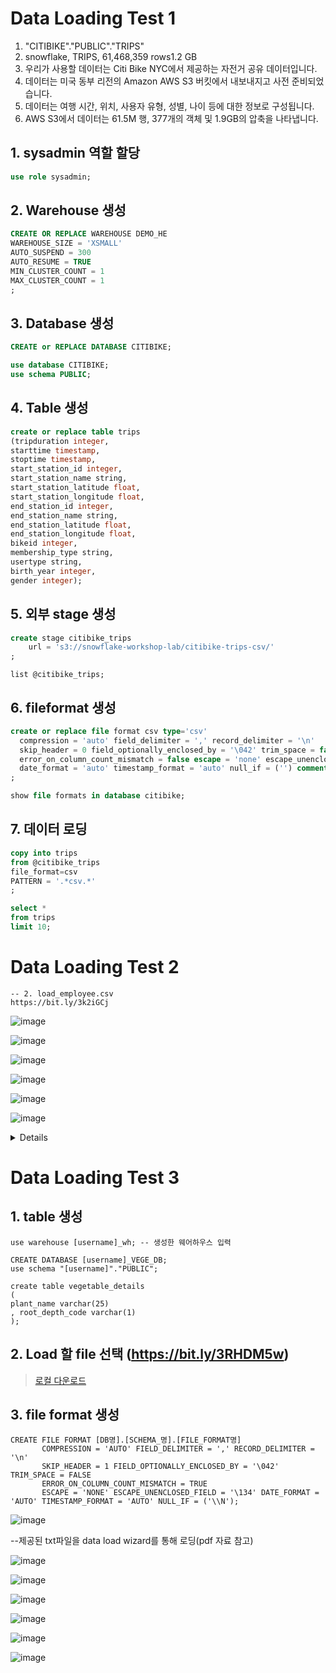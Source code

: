 # Data Loading Test 1

1. "CITIBIKE"."PUBLIC"."TRIPS"
2. snowflake, TRIPS, 61,468,359 rows1.2 GB
3. 우리가 사용할 데이터는 Citi Bike NYC에서 제공하는 자전거 공유 데이터입니다. 
4. 데이터는 미국 동부 리전의 Amazon AWS S3 버킷에서 내보내지고 사전 준비되었습니다. 
5. 데이터는 여행 시간, 위치, 사용자 유형, 성별, 나이 등에 대한 정보로 구성됩니다.
6. AWS S3에서 데이터는 61.5M 행, 377개의 객체 및 1.9GB의 압축을 나타냅니다.


## 1. sysadmin 역할 할당
```sql
use role sysadmin;
```

## 2. Warehouse 생성
```sql
CREATE OR REPLACE WAREHOUSE DEMO_HE 
WAREHOUSE_SIZE = 'XSMALL'
AUTO_SUSPEND = 300 
AUTO_RESUME = TRUE 
MIN_CLUSTER_COUNT = 1 
MAX_CLUSTER_COUNT = 1
;
```

## 3. Database 생성
```sql
CREATE or REPLACE DATABASE CITIBIKE;

use database CITIBIKE;
use schema PUBLIC;
```

## 4. Table 생성
```sql
create or replace table trips
(tripduration integer,
starttime timestamp,
stoptime timestamp,
start_station_id integer,
start_station_name string,
start_station_latitude float,
start_station_longitude float,
end_station_id integer,
end_station_name string,
end_station_latitude float,
end_station_longitude float,
bikeid integer,
membership_type string,
usertype string,
birth_year integer,
gender integer);
```
## 5. 외부 stage 생성

```sql
create stage citibike_trips
    url = 's3://snowflake-workshop-lab/citibike-trips-csv/'
;
```
```
list @citibike_trips;
```
## 6. fileformat 생성
```sql
create or replace file format csv type='csv'
  compression = 'auto' field_delimiter = ',' record_delimiter = '\n'
  skip_header = 0 field_optionally_enclosed_by = '\042' trim_space = false
  error_on_column_count_mismatch = false escape = 'none' escape_unenclosed_field = '\134'
  date_format = 'auto' timestamp_format = 'auto' null_if = ('') comment = 'file format for ingesting data for zero to snowflake'
;
```

```sql
show file formats in database citibike;
```


## 7. 데이터 로딩
```sql
copy into trips 
from @citibike_trips 
file_format=csv 
PATTERN = '.*csv.*' 
;
```
```sql
select * 
from trips
limit 10;
```


# Data Loading Test 2
```
-- 2. load_employee.csv
https://bit.ly/3k2iGCj
```
![image](https://user-images.githubusercontent.com/52474199/218957945-8d6285a0-c058-4c1c-82cb-582cf3b50053.png)

![image](https://user-images.githubusercontent.com/52474199/218958512-a34b93cb-afe8-4082-a943-83360e71c1c7.png)


![image](https://user-images.githubusercontent.com/52474199/218958569-3ce597c9-0d6d-4cf8-b5b7-de7f804d58ec.png)

![image](https://user-images.githubusercontent.com/52474199/218958639-4f1b33a1-8607-4c38-84d9-1e9896a4ed85.png)

![image](https://user-images.githubusercontent.com/52474199/218958874-4f138833-bbd4-40a3-853a-6d483790ccc0.png)

![image](https://user-images.githubusercontent.com/52474199/218958926-ae6c9f93-b17a-4385-ba4e-29f705a6ac78.png)

<details>
    
### (참고) cli 명령어 보기
    
#### 1. 테이블 생성
    
```sql
CREATE TABLE "TEST_DB"."PUBLIC"."EMPLOYEE_1" ("NAME" STRING, "AGE" INTEGER, "EMAIL" STRING, "JOB" STRING);
```
    
#### 2. Fileformat 생성
```sql
CREATE FILE FORMAT "TEST_DB"."PUBLIC".CSV 
            TYPE = 'CSV' COMPRESSION = 'AUTO' FIELD_DELIMITER = ',' RECORD_DELIMITER = '\n' SKIP_HEADER = 1 
            FIELD_OPTIONALLY_ENCLOSED_BY = 'NONE' TRIM_SPACE = FALSE ERROR_ON_COLUMN_COUNT_MISMATCH = TRUE 
            ESCAPE = 'NONE' ESCAPE_UNENCLOSED_FIELD = '\134' DATE_FORMAT = 'AUTO' TIMESTAMP_FORMAT = 'AUTO' NULL_IF = ('\\N');
```
    
#### 3. Copy into 명령어 수행
```sql
PUT file://<file_path>/load_employee.csv @EMPLOYEE_1/ui1676447718293
COPY INTO "TEST_DB"."PUBLIC"."EMPLOYEE_1" FROM @/ui1676447718293 FILE_FORMAT = '"TEST_DB"."PUBLIC"."CSV_FF"' ON_ERROR = 'ABORT_STATEMENT' PURGE = TRUE;
```
</details>

# Data Loading Test 3


## 1. table 생성
```
use warehouse [username]_wh; -- 생성한 웨어하우스 입력

CREATE DATABASE [username]_VEGE_DB;
use schema "[username]"."PUBLIC";

create table vegetable_details
(
plant_name varchar(25)
, root_depth_code varchar(1)
);

```
## 2. Load 할 file 선택 (https://bit.ly/3RHDM5w)
> [로컬 다운로드](https://bit.ly/3RHDM5w)


## 3. file format 생성
```
CREATE FILE FORMAT [DB명].[SCHEMA_명].[FILE_FORMAT명] 
       COMPRESSION = 'AUTO' FIELD_DELIMITER = ',' RECORD_DELIMITER = '\n' 
       SKIP_HEADER = 1 FIELD_OPTIONALLY_ENCLOSED_BY = '\042' TRIM_SPACE = FALSE 
       ERROR_ON_COLUMN_COUNT_MISMATCH = TRUE 
       ESCAPE = 'NONE' ESCAPE_UNENCLOSED_FIELD = '\134' DATE_FORMAT = 'AUTO' TIMESTAMP_FORMAT = 'AUTO' NULL_IF = ('\\N');
```
![image](https://user-images.githubusercontent.com/52474199/218968250-1d8308fd-afc3-4c93-90dc-95e977473950.png)

--제공된 txt파일을 data load wizard를 통해 로딩(pdf 자료 참고)

![image](https://user-images.githubusercontent.com/52474199/177914492-5daca478-5789-4f9c-8e69-8b8ec285ca63.png)

![image](https://user-images.githubusercontent.com/52474199/177914538-cc2a1a58-9d49-4305-985a-1076470f4adc.png)

![image](https://user-images.githubusercontent.com/52474199/177914554-736b0569-1c28-44d0-b223-788eba423427.png)

![image](https://user-images.githubusercontent.com/52474199/177914597-213f9646-56a0-47e2-ba4d-31f8a334d49e.png)



![image](https://user-images.githubusercontent.com/52474199/177914907-fd64dac4-e92d-4c02-a565-7b2571c81a8d.png)

![image](https://user-images.githubusercontent.com/52474199/217207935-a7a385d0-ef43-45bd-ad3c-26fb1754e272.png)

